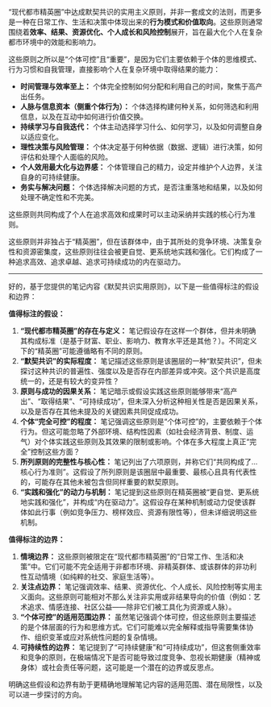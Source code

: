 “现代都市精英圈”中达成默契共识的实用主义原则，并非一套成文的法则，而更多是一种在日常工作、生活和决策中体现出来的**行为模式和价值取向**。这些原则通常围绕着**效率、结果、资源优化、个人成长和风险控制**展开，旨在最大化个人在复杂都市环境中的效能和影响力。


这些原则之所以是“个体可控”且“重要”，是因为它们主要依赖于个体的思维模式、行为习惯和自我管理，直接影响个人在复杂环境中取得结果的能力：

*   **时间管理与效率至上：** 个体完全控制如何分配和利用自己的时间，聚焦于高产出任务。
*   **人脉与信息资本（侧重个体行为）：** 个体选择构建何种关系，如何筛选和利用信息，以及在互动中如何进行价值交换。
*   **持续学习与自我迭代：** 个体主动选择学习什么、如何学习，以及如何调整自身以适应变化。
*   **理性决策与风险管理：** 个体决定基于何种依据（数据、逻辑）进行决策，如何评估和处理个人面临的风险。
*   **个人效用最大化与边界感：** 个体管理自己的精力，设定并维护个人边界，关注自身的可持续健康。
*   **务实与解决问题：** 个体选择解决问题的方式，是否注重落地和结果，以及如何处理不确定性和不完美。

这些原则共同构成了个人在追求高效和成果时可以主动采纳并实践的核心行为准则。

这些原则并非独占于“精英圈”，但在该群体中，由于其所处的竞争环境、决策复杂性和资源密集度，这些原则往往会被更自觉、更系统地实践和强化。它们构成了一种追求高效、追求卓越、追求可持续成功的内在驱动力。

---
好的，基于您提供的笔记内容《默契共识实用原则》，以下是一些值得标注的假设和边界：

**值得标注的假设：**

1.  **“现代都市精英圈”的存在与定义：** 笔记假设存在这样一个群体，但并未明确其构成标准（是基于财富、职业、影响力、教育水平还是其他？）。不同定义下的“精英圈”可能遵循略有不同的原则。
2.  **“默契共识”的实际程度：** 笔记描述这些原则是该圈层的一种“默契共识”，但未探讨这种共识的普遍性、强度以及是否存在内部差异或冲突。这个共识是高度统一的，还是有较大的变异性？
3.  **原则与成功的因果关系：** 笔记暗示或假设实践这些原则能够带来“高产出”、“取得结果”、“可持续成功”，但未深入分析这种相关性是否是因果关系，以及是否存在其他未提及的关键因素共同促成成功。
4.  **个体“完全可控”的程度：** 笔记强调这些原则是“个体可控”的，主要依赖于个体行为。但这可能忽略了外部环境、结构性因素（如社会经济背景、制度、运气）对个体实践这些原则及其效果的限制或影响。个体在多大程度上真正“完全”控制这些方面？
5.  **所列原则的完整性与核心性：** 笔记列出了六项原则，并称它们“共同构成了...核心行为准则”。这假设了所列原则是该圈层中最重要、最核心且具有代表性的，可能存在其他未被包含但同样重要的默契原则。
6.  **“实践和强化”的动力与机制：** 笔记提到这些原则在精英圈被“更自觉、更系统地实践和强化”，并构成“内在驱动力”。这假设存在某种机制或动力促使该群体如此行事（例如竞争压力、榜样效应、资源有限性等），但未详细说明这些机制。

**值得标注的边界：**

1.  **情境边界：** 这些原则被限定在“现代都市精英圈”的“日常工作、生活和决策”中。它们可能不完全适用于非都市环境、非精英群体、或该群体的非功利性互动情境（如纯粹的社交、家庭生活等）。
2.  **关注点边界：** 笔记强调效率、结果、资源优化、个人成长、风险控制等实用主义面向。这些原则可能相对不那么关注非实用或非结果导向的价值（例如：艺术追求、情感连接、社区公益——除非它们被工具化为资源或人脉）。
3.  **“个体可控”的适用范围边界：** 虽然笔记强调个体可控，但这些原则主要描述的是个体层面的行为和思维方式。它们可能难以完全解释或指导需要集体协作、组织变革或应对系统性问题的复杂情境。
4.  **可持续性的边界：** 笔记提到了“可持续健康”和“可持续成功”，但这套侧重效率和竞争的原则，在极端情况下是否可能导致过度竞争、忽视长期健康（精神或身体）或社会责任等问题，这可能是一个潜在的边界或反思点。

明确这些假设和边界有助于更精确地理解笔记内容的适用范围、潜在局限性，以及可以进一步探讨的方向。